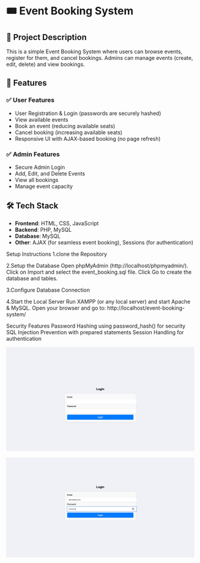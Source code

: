 # 🎟️ Event Booking System

## 📌 Project Description
This is a simple Event Booking System where users can browse events, register for them, and cancel bookings. Admins can manage events (create, edit, delete) and view bookings.

## 🚀 Features

### ✅ User Features
- User Registration & Login (passwords are securely hashed)
- View available events
- Book an event (reducing available seats)
- Cancel booking (increasing available seats)
- Responsive UI with AJAX-based booking (no page refresh)

### ✅ Admin Features
- Secure Admin Login
- Add, Edit, and Delete Events
- View all bookings
- Manage event capacity

## 🛠 Tech Stack
- **Frontend**: HTML, CSS, JavaScript
- **Backend**: PHP, MySQL
- **Database**: MySQL
- **Other**: AJAX (for seamless event booking), Sessions (for authentication)

Setup Instructions
1.clone the Repository

2.Setup the Database Open phpMyAdmin (http://localhost/phpmyadmin/). Click on Import and select the event_booking.sql file. Click Go to create the database and tables.

3.Configure Database Connection

4.Start the Local Server Run XAMPP (or any local server) and start Apache & MySQL. Open your browser and go to: http://localhost/event-booking-system/

Security Features
Password Hashing using password_hash() for security SQL Injection Prevention with prepared statements Session Handling for authentication



![image alt](https://github.com/Rishithanaidu28/Event_Browser/blob/f614e1f7c2258b62fc53deb1bb010545220167cb/Event_booking_loginPage.jpeg)

![image alt](https://github.com/Rishithanaidu28/Event_Browser/blob/e9b81a17cf3fbca48a8277f2928a4d87bc029949/admin_login.jpeg)

